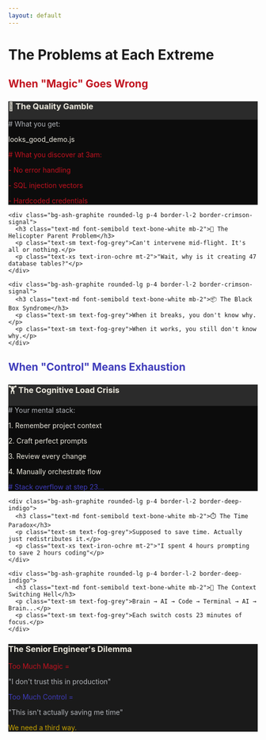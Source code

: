```yaml
---
layout: default
---
```


# The Problems at Each Extreme

<div class="grid grid-cols-2 gap-6">

<!-- Pure Done-For-You Problems -->
<div>
  <h2 class="text-xl font-bold text-crimson-signal mb-4">When "Magic" Goes Wrong</h2>
  
  <div class="space-y-4">
    <div class="bg-ash-graphite rounded-lg p-4 border-l-2 border-crimson-signal">
      <h3 class="text-md font-semibold text-bone-white mb-2">🎲 The Quality Gamble</h3>
      <div class="bg-obsidian-black p-3 rounded font-mono text-xs">
        <p class="text-fog-grey"># What you get:</p>
        <p class="text-bone-white">looks_good_demo.js</p>
        <p class="text-crimson-signal"># What you discover at 3am:</p>
        <p class="text-crimson-signal">- No error handling</p>
        <p class="text-crimson-signal">- SQL injection vectors</p>
        <p class="text-crimson-signal">- Hardcoded credentials</p>
      </div>
    </div>

    <div class="bg-ash-graphite rounded-lg p-4 border-l-2 border-crimson-signal">
      <h3 class="text-md font-semibold text-bone-white mb-2">🚁 The Helicopter Parent Problem</h3>
      <p class="text-sm text-fog-grey">Can't intervene mid-flight. It's all or nothing.</p>
      <p class="text-xs text-iron-ochre mt-2">"Wait, why is it creating 47 database tables?"</p>
    </div>

    <div class="bg-ash-graphite rounded-lg p-4 border-l-2 border-crimson-signal">
      <h3 class="text-md font-semibold text-bone-white mb-2">📦 The Black Box Syndrome</h3>
      <p class="text-sm text-fog-grey">When it breaks, you don't know why.</p>
      <p class="text-sm text-fog-grey">When it works, you still don't know why.</p>
    </div>
  </div>
</div>

<!-- Pure Done-With-You Problems -->
<div>
  <h2 class="text-xl font-bold text-deep-indigo mb-4">When "Control" Means Exhaustion</h2>
  
  <div class="space-y-4">
    <div class="bg-ash-graphite rounded-lg p-4 border-l-2 border-deep-indigo">
      <h3 class="text-md font-semibold text-bone-white mb-2">🏋️ The Cognitive Load Crisis</h3>
      <div class="bg-obsidian-black p-3 rounded font-mono text-xs">
        <p class="text-fog-grey"># Your mental stack:</p>
        <p class="text-bone-white">1. Remember project context</p>
        <p class="text-bone-white">2. Craft perfect prompts</p>
        <p class="text-bone-white">3. Review every change</p>
        <p class="text-bone-white">4. Manually orchestrate flow</p>
        <p class="text-deep-indigo"># Stack overflow at step 23...</p>
      </div>
    </div>

    <div class="bg-ash-graphite rounded-lg p-4 border-l-2 border-deep-indigo">
      <h3 class="text-md font-semibold text-bone-white mb-2">⏱️ The Time Paradox</h3>
      <p class="text-sm text-fog-grey">Supposed to save time. Actually just redistributes it.</p>
      <p class="text-xs text-iron-ochre mt-2">"I spent 4 hours prompting to save 2 hours coding"</p>
    </div>

    <div class="bg-ash-graphite rounded-lg p-4 border-l-2 border-deep-indigo">
      <h3 class="text-md font-semibold text-bone-white mb-2">🔄 The Context Switching Hell</h3>
      <p class="text-sm text-fog-grey">Brain → AI → Code → Terminal → AI → Brain...</p>
      <p class="text-sm text-fog-grey">Each switch costs 23 minutes of focus.</p>
    </div>
  </div>
</div>

</div>

<v-click>
<div class="mt-8 p-6 bg-charcoal-tint rounded-lg">
  <h3 class="text-lg font-bold text-bone-white text-center mb-4">The Senior Engineer's Dilemma</h3>
  <div class="grid grid-cols-2 gap-4 text-sm">
    <div class="text-center">
      <p class="text-crimson-signal font-semibold">Too Much Magic = </p>
      <p class="text-fog-grey">"I don't trust this in production"</p>
    </div>
    <div class="text-center">
      <p class="text-deep-indigo font-semibold">Too Much Control = </p>
      <p class="text-fog-grey">"This isn't actually saving me time"</p>
    </div>
  </div>
  <p class="text-center text-signal-gold mt-4 text-lg">We need a third way.</p>
</div>
</v-click>

<!--
Let's be honest about what actually happens with these tools.

With done-for-you tools, you get what I call "conference demo code" - it looks great on stage, then you spend weeks fixing it for production. And good luck debugging it when you didn't write it and can't see how it was built.

With done-with-you tools, you maintain control but inherit all the orchestration overhead. You're basically a human API between the AI and your codebase. It's exhausting.

Both approaches have their place. But for serious engineering work, we need something that respects both our expertise AND our time.
-->

<style>
  .text-crimson-signal { color: #C1121F; }
  .text-signal-gold { color: #C6A300; }
  .text-slate-steel { color: #4C5A61; }
  .text-fog-grey { color: #B0B3B8; }
  .text-bone-white { color: #EAE7DC; }
  .text-deep-indigo { color: #3F3CBB; }
  .text-iron-ochre { color: #A35E35; }
  .bg-ash-graphite { background-color: #2B2B2B; }
  .bg-charcoal-tint { background-color: #1A1A1A; }
  .bg-obsidian-black { background-color: #0C0C0C; }
  .border-crimson-signal { border-color: #C1121F; }
  .border-deep-indigo { border-color: #3F3CBB; }
</style>